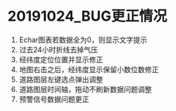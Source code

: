 # 20191024_BUG更正情况 

1. Echar图表若数据全为0，则显示文字提示
2. 过去24小时折线去掉气压
3. 经纬度定位位置并显示修正
4. 地图右击之后，经纬度显示保留小数位数修正
5. 道路图层左键选点弹出调整
6. 道路图层时间轴，拖动不刷新数据问题调整
7. 预警信号数据问题更正
